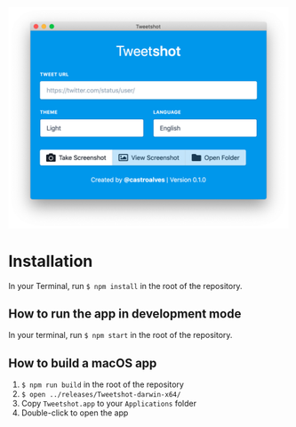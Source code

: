 ![Tweetshot](https://github.com/castroalves/tweetshot/blob/master/screenshot-v0.1.0.png?raw=true)

# Installation

In your Terminal, run `$ npm install` in the root of the repository.

## How to run the app in development mode
In your terminal, run `$ npm start` in the root of the repository.

## How to build a macOS app
1. `$ npm run build` in the root of the repository
2. `$ open ../releases/Tweetshot-darwin-x64/`
3. Copy `Tweetshot.app` to your `Applications` folder
4. Double-click to open the app
